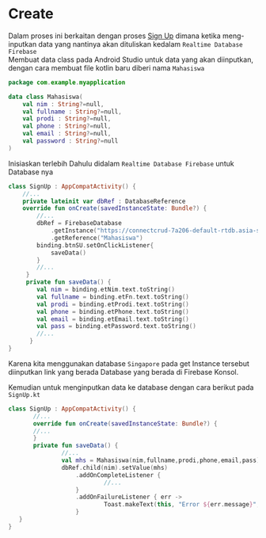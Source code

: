 # Create
Dalam proses ini berkaitan dengan proses [Sign Up](https://github.com/anggaprsada/crud-firebase-kotlin/blob/main/Tutorial/Authentication.md) dimana ketika meng-inputkan data yang nantinya akan dituliskan kedalam <code translate="no" dir="ltr">Realtime Database Firebase</code><br/>
Membuat data class pada Android Studio untuk data yang akan diinputkan, dengan cara membuat file kotlin baru diberi nama <code translate="no" dir="ltr">Mahasiswa</code>
```kotlin
package com.example.myapplication

data class Mahasiswa(
    val nim : String?=null,
    val fullname : String?=null,
    val prodi : String?=null,
    val phone : String?=null,
    val email : String?=null,
    val password : String?=null
)
```
Inisiaskan terlebih Dahulu didalam <code translate="no" dir="ltr">Realtime Database Firebase</code> untuk Database nya
```kotlin
class SignUp : AppCompatActivity() {
    //...
    private lateinit var dbRef : DatabaseReference
    override fun onCreate(savedInstanceState: Bundle?) {
        //...
        dbRef = FirebaseDatabase
            .getInstance("https://connectcrud-7a206-default-rtdb.asia-southeast1.firebasedatabase.app/")
            .getReference("Mahasiswa")
        binding.btnSU.setOnClickListener{
            saveData()
        }
        //...
     }
     private fun saveData() {
        val nim = binding.etNim.text.toString()
        val fullname = binding.etFn.text.toString()
        val prodi = binding.etProdi.text.toString()
        val phone = binding.etPhone.text.toString()
        val email = binding.etEmail.text.toString()
        val pass = binding.etPassword.text.toString()
        //...
      }
}
```
Karena kita menggunakan database <code translate="no" dir="ltr">Singapore</code> pada get Instance tersebut diinputkan link yang berada Database yang berada di Firebase Konsol.<br/>

Kemudian untuk menginputkan data ke database dengan cara berikut pada <code translate="no" dir="ltr">SignUp.kt</code>
 ```kotlin
 class SignUp : AppCompatActivity() {
        //...
        override fun onCreate(savedInstanceState: Bundle?) {
        //...
        }
        private fun saveData() {
                //...
                val mhs = Mahasiswa(nim,fullname,prodi,phone,email,pass)
                dbRef.child(nim).setValue(mhs)
                    .addOnCompleteListener {
                            //...
                    }
                    .addOnFailureListener { err ->
                            Toast.makeText(this, "Error ${err.message}", Toast.LENGTH_LONG).show()
                    }
    }
}
 ```

